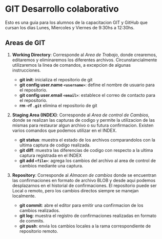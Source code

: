 # GIT Desarrollo colaborativo

Esto es una guia para los alumnos de la capacitacion GIT y GitHub que cursan los dias Lunes, Miercoles y Viernes de 9:30hs a 12:30hs.

## Areas de GIT

1. __Working Directory__: Corresponde al _Area de Trabajo_, donde crearemos, editaremos y eliminaremos los diferentes archivos. Circunstancialmente utilizaremos la linea de comandos, a excepcion de algunas instrucciones.

    * __git init__: inicializa el repositorio de git
    * __git config user.name `<username>`__: define el nombre de usuario para el repositorio.
    * __git config user.email `<email>`__: establece el correo de contacto para el repositorio.
    * __rm -rf `.git`__ elimina el repositorio de git

1. __Staging Area (INDEX)__: Corresponde al _Area de control de Cambios_, donde se realizan las capturas de codigo y permite la utilizacion de las mismas para restaurar algun archivo o su futura confirmacion. Existen varios comandos que podemos utilizar en el INDEX.

    * __git status__: muestra el estado de los archivos comparandolos con la ultima captura de codigo realizada.
    * __git diff__: muestra las diferencias de codigo con respecto a la ultima captura registrada en el INDEX
    * __git add `<file>`__: agrega los cambios del archivo al area de control de cambios mediante una captura.

1. __Repository__: Corresponde al _Almacen de cambios_ donde se encuentran las confirmaciones en formato de archivo BLOB y desde aqui podemos desplazarnos en el historial de confirmaciones. El repositorio puede ser Local o remoto, pero los cambios directos siempre se manejan localmente.

    * __git commit__: abre el editor para emitir una confirmacion de los cambios realizados.
    * __git log__: muestra el registro de confirmaciones realizadas en formato de commits.
    * __git push__: envia los cambios locales a la rama correspondiente de repositorio remoto.